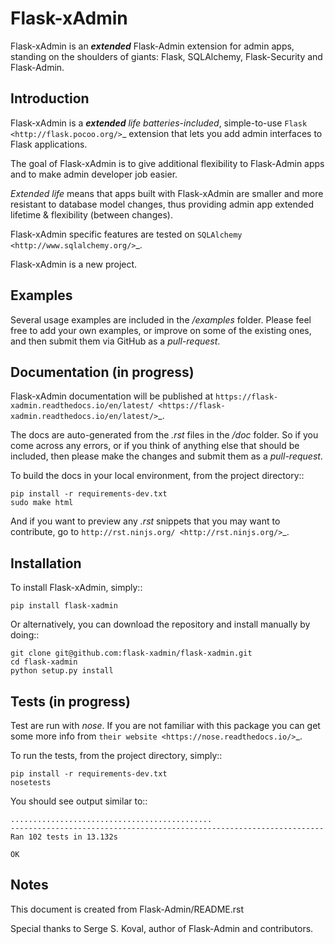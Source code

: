 Flask-xAdmin
============

Flask-xAdmin is an ***extended*** Flask-Admin extension for admin apps, standing on the shoulders of giants: Flask, SQLAlchemy, Flask-Security and Flask-Admin. 

Introduction
------------

Flask-xAdmin is a ***extended** life batteries-included*, simple-to-use `Flask <http://flask.pocoo.org/>`_ extension that lets you
add admin interfaces to Flask applications. 

The goal of Flask-xAdmin is to give additional flexibility to Flask-Admin apps and to make admin developer job easier.  

*Extended life* means that apps built with Flask-xAdmin are smaller and more resistant to database model changes, thus providing admin app extended lifetime & flexibility (between changes).

Flask-xAdmin specific features are tested on  `SQLAlchemy <http://www.sqlalchemy.org/>`_. 

Flask-xAdmin is a new project. 

Examples
--------
Several usage examples are included in the */examples* folder. Please feel free to add your own examples, or improve
on some of the existing ones, and then submit them via GitHub as a *pull-request*.

Documentation (in progress)
---------------------------
Flask-xAdmin documentation will be published at `https://flask-xadmin.readthedocs.io/en/latest/ <https://flask-xadmin.readthedocs.io/en/latest/>`_.

The docs are auto-generated from the *.rst* files in the */doc* folder. So if you come across any errors, or
if you think of anything else that should be included, then please make the changes and submit them as a *pull-request*.

To build the docs in your local environment, from the project directory::

    pip install -r requirements-dev.txt
    sudo make html

And if you want to preview any *.rst* snippets that you may want to contribute, go to `http://rst.ninjs.org/ <http://rst.ninjs.org/>`_.

Installation
------------
To install Flask-xAdmin, simply::

    pip install flask-xadmin

Or alternatively, you can download the repository and install manually by doing::

    git clone git@github.com:flask-xadmin/flask-xadmin.git
    cd flask-xadmin
    python setup.py install

Tests (in progress)
-------------------
Test are run with *nose*. If you are not familiar with this package you can get some more info from `their website <https://nose.readthedocs.io/>`_.

To run the tests, from the project directory, simply::

    pip install -r requirements-dev.txt
    nosetests

You should see output similar to::

    .............................................
    ----------------------------------------------------------------------
    Ran 102 tests in 13.132s

    OK

Notes
-----
This document is created from Flask-Admin/README.rst 

Special thanks to Serge S. Koval, author of Flask-Admin and contributors.
